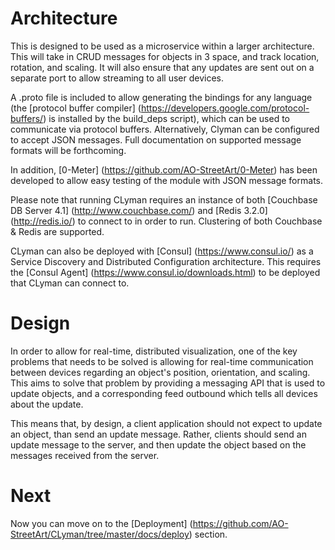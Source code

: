 # Architecture

This is designed to be used as a microservice within a larger architecture.  This will take in CRUD messages for objects in 3 space, and track location, rotation, and scaling.  It will also ensure that any updates are sent out on a separate port to allow streaming to all user devices.

A .proto file is included to allow generating the bindings for any language (the [protocol buffer compiler] (https://developers.google.com/protocol-buffers/) is installed by the build_deps script), which can be used to communicate via protocol buffers.  Alternatively, Clyman can be configured to accept JSON messages.  Full documentation on supported message formats will be forthcoming.

In addition, [0-Meter] (https://github.com/AO-StreetArt/0-Meter) has been developed to allow easy testing of the module with JSON message formats.

Please note that running CLyman requires an instance of both [Couchbase DB Server 4.1] (http://www.couchbase.com/) and [Redis 3.2.0] (http://redis.io/) to connect to in order to run.  Clustering of both Couchbase & Redis are supported.

CLyman can also be deployed with [Consul] (https://www.consul.io/) as a Service Discovery and Distributed Configuration architecture.  This requires the [Consul Agent] (https://www.consul.io/downloads.html) to be deployed that CLyman can connect to.

# Design

In order to allow for real-time, distributed visualization, one of the key problems that needs to be solved is allowing for real-time communication between devices regarding an object's position, orientation, and scaling.  This aims to solve that problem by providing a messaging API that is used to update objects, and a corresponding feed outbound which tells all devices about the update.

This means that, by design, a client application should not expect to update an object, than send an update message.  Rather, clients should send an update message to the server, and then update the object based on the messages received from the server.

# Next
Now you can move on to the [Deployment] (https://github.com/AO-StreetArt/CLyman/tree/master/docs/deploy) section.
